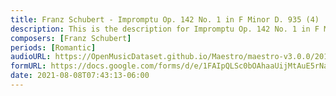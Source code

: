 ```yaml
---
title: Franz Schubert - Impromptu Op. 142 No. 1 in F Minor D. 935 (4)
description: This is the description for Impromptu Op. 142 No. 1 in F Minor D. 935 by Franz Schubert
composers: [Franz Schubert]
periods: [Romantic]
audioURL: https://OpenMusicDataset.github.io/Maestro/maestro-v3.0.0/2017/MIDI-Unprocessed_081_PIANO081_MID--AUDIO-split_07-09-17_Piano-e_2_-02_wav--3.midi
formURL: https://docs.google.com/forms/d/e/1FAIpQLSc0bOAhaaUijMtAuE5rNaanc7a7pmafcAJZlWn_taIpu3OzKQ/viewform
date: 2021-08-08T07:43:13-06:00
---
```

